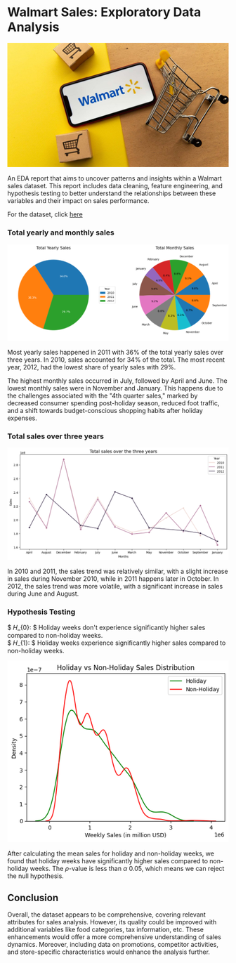 # Walmart Sales: Exploratory Data Analysis

<img src='walmart_app.jpg'>

An EDA report that aims to uncover patterns and insights within a Walmart sales dataset. This report includes data cleaning, feature engineering, and hypothesis testing to better understand the relationships between these variables and their impact on sales performance.

For the dataset, click [here](https://www.kaggle.com/datasets/yasserh/walmart-dataset)

### Total yearly and monthly sales

<img src='yearly_monthly_sales.png'>

Most yearly sales happened in 2011 with 36% of the total yearly sales over three years. In 2010, sales accounted for 34% of the total. The most recent year, 2012, had the lowest share of yearly sales with 29%. 

The highest monthly sales occurred in July, followed by April and June. The lowest monthly sales were in November and January. This happens due to the challenges associated with the "4th quarter sales," marked by decreased consumer spending post-holiday season, reduced foot traffic, and a shift towards budget-conscious shopping habits after holiday expenses.

### Total sales over three years

<img src='total_sales_all.png'>

In 2010 and 2011, the sales trend was relatively similar, with a slight increase in sales during November 2010, while in 2011 happens later in October. In 2012, the sales trend was more volatile, with a significant increase in sales during June and August.

### Hypothesis Testing

$ 𝐻_{0}: $ Holiday weeks don't experience significantly higher sales compared to non-holiday weeks. \
$ 𝐻_{1}: $ Holiday weeks experience significantly higher sales compared to non-holiday weeks.

<img src='holiday_vs_non.png'>

After calculating the mean sales for holiday and non-holiday weeks, we found that holiday weeks have significantly higher sales compared to non-holiday weeks. The $\rho$-value is less than $\alpha$ 0.05, which means we can reject the null hypothesis.

## Conclusion

Overall, the dataset appears to be comprehensive, covering relevant attributes for sales analysis. However, its quality could be improved with additional variables like food categories, tax information, etc. These enhancements would offer a more comprehensive understanding of sales dynamics. Moreover, including data on promotions, competitor activities, and store-specific characteristics would enhance the analysis further.